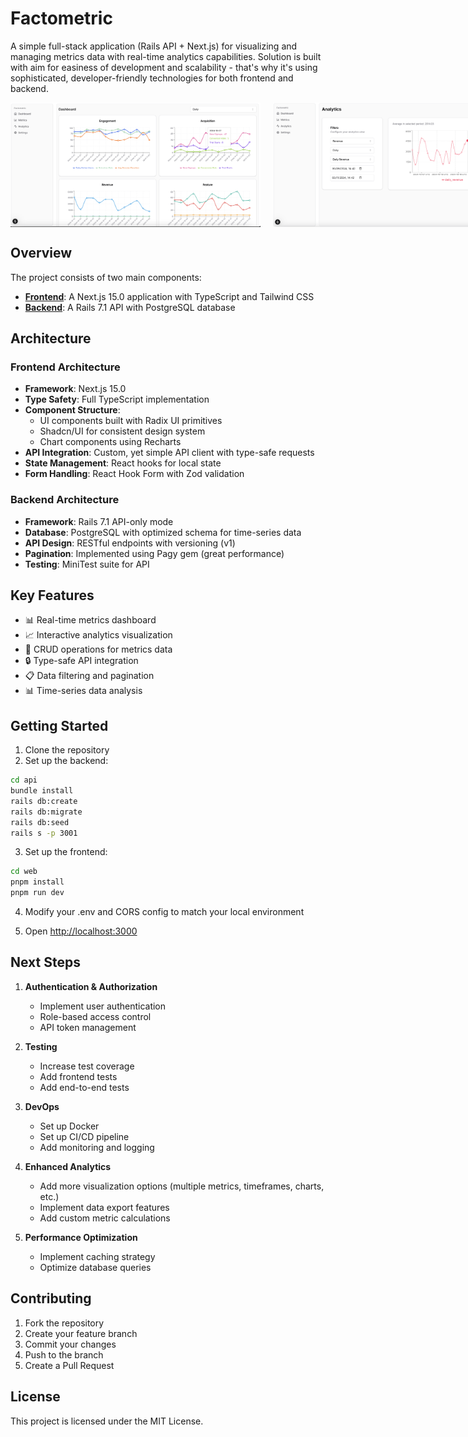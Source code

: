 # Factometric

A simple full-stack application (Rails API + Next.js) for visualizing and managing metrics data with real-time analytics capabilities. Solution is built with aim for easiness of development and scalability - that's why it's using sophisticated, developer-friendly technologies for both frontend and backend.

<div style="display: flex; gap: 20px;">
    <img src="./web/public/dashboard.png" width="400" alt="Dashboard" />
    <img src="./web/public/analytics.png" width="400" alt="Analytics" />
</div>

## Overview

The project consists of two main components:

- [**Frontend**](web/README.md): A Next.js 15.0 application with TypeScript and Tailwind CSS
- [**Backend**](api/README.md): A Rails 7.1 API with PostgreSQL database

## Architecture

### Frontend Architecture

- **Framework**: Next.js 15.0
- **Type Safety**: Full TypeScript implementation
- **Component Structure**: 
  - UI components built with Radix UI primitives
  - Shadcn/UI for consistent design system
  - Chart components using Recharts
- **API Integration**: Custom, yet simple API client with type-safe requests
- **State Management**: React hooks for local state
- **Form Handling**: React Hook Form with Zod validation

### Backend Architecture

- **Framework**: Rails 7.1 API-only mode
- **Database**: PostgreSQL with optimized schema for time-series data
- **API Design**: RESTful endpoints with versioning (v1)
- **Pagination**: Implemented using Pagy gem (great performance)
- **Testing**: MiniTest suite for API

## Key Features

- 📊 Real-time metrics dashboard
- 📈 Interactive analytics visualization
- 🔄 CRUD operations for metrics data
- 🔒 Type-safe API integration
- 📋 Data filtering and pagination
- 📊 Time-series data analysis

## Getting Started

1. Clone the repository
2. Set up the backend:
```bash
cd api
bundle install
rails db:create
rails db:migrate
rails db:seed
rails s -p 3001
```

3. Set up the frontend:
```bash
cd web
pnpm install
pnpm run dev
```

4. Modify your .env and CORS config to match your local environment

5. Open [http://localhost:3000](http://localhost:3000)

## Next Steps

1. **Authentication & Authorization**
   - Implement user authentication
   - Role-based access control
   - API token management

2. **Testing**
   - Increase test coverage
   - Add frontend tests
   - Add end-to-end tests

3. **DevOps**
   - Set up Docker
   - Set up CI/CD pipeline
   - Add monitoring and logging

4. **Enhanced Analytics**
   - Add more visualization options (multiple metrics, timeframes, charts, etc.)
   - Implement data export features
   - Add custom metric calculations

5. **Performance Optimization**
   - Implement caching strategy
   - Optimize database queries


## Contributing

1. Fork the repository
2. Create your feature branch
3. Commit your changes
4. Push to the branch
5. Create a Pull Request

## License

This project is licensed under the MIT License.
